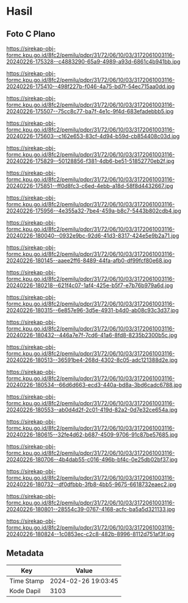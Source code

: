 # Hasil

## Foto C Plano

https://sirekap-obj-formc.kpu.go.id/8fc2/pemilu/pdpr/31/72/06/10/03/3172061003116-20240226-175328--c4883290-65a9-4989-a93d-6861c4b941bb.jpg

https://sirekap-obj-formc.kpu.go.id/8fc2/pemilu/pdpr/31/72/06/10/03/3172061003116-20240226-175410--498f227b-f046-4a75-bd7f-54ec715aa0dd.jpg

https://sirekap-obj-formc.kpu.go.id/8fc2/pemilu/pdpr/31/72/06/10/03/3172061003116-20240226-175507--75cc8c77-ba7f-4e1c-9f4d-683efadebbb5.jpg

https://sirekap-obj-formc.kpu.go.id/8fc2/pemilu/pdpr/31/72/06/10/03/3172061003116-20240226-175603--c162e653-83cf-4d94-b59d-cb854408c03d.jpg

https://sirekap-obj-formc.kpu.go.id/8fc2/pemilu/pdpr/31/72/06/10/03/3172061003116-20240226-175829--50128856-f381-4db6-be51-51852770eb2f.jpg

https://sirekap-obj-formc.kpu.go.id/8fc2/pemilu/pdpr/31/72/06/10/03/3172061003116-20240226-175851--ff0d8fc3-c6ed-4ebb-a18d-58f8d4432667.jpg

https://sirekap-obj-formc.kpu.go.id/8fc2/pemilu/pdpr/31/72/06/10/03/3172061003116-20240226-175956--4e355a32-7be4-459a-b8c7-5443b802cdb4.jpg

https://sirekap-obj-formc.kpu.go.id/8fc2/pemilu/pdpr/31/72/06/10/03/3172061003116-20240226-180040--0932e9bc-92d6-41d3-8317-424e5e9b2a71.jpg

https://sirekap-obj-formc.kpu.go.id/8fc2/pemilu/pdpr/31/72/06/10/03/3172061003116-20240226-180145--aaee2ff6-8489-44fa-afb0-df99fcf80e68.jpg

https://sirekap-obj-formc.kpu.go.id/8fc2/pemilu/pdpr/31/72/06/10/03/3172061003116-20240226-180218--621f4c07-1af4-425e-b5f7-e7b76b979a6d.jpg

https://sirekap-obj-formc.kpu.go.id/8fc2/pemilu/pdpr/31/72/06/10/03/3172061003116-20240226-180315--6e857e96-3d5e-4931-b4d0-ab08c93c3d37.jpg

https://sirekap-obj-formc.kpu.go.id/8fc2/pemilu/pdpr/31/72/06/10/03/3172061003116-20240226-180432--446a7e7f-7cd6-41a6-8fd8-8235b2300b5c.jpg

https://sirekap-obj-formc.kpu.go.id/8fc2/pemilu/pdpr/31/72/06/10/03/3172061003116-20240226-180513--36591be4-268d-4302-8c05-adc121388d2e.jpg

https://sirekap-obj-formc.kpu.go.id/8fc2/pemilu/pdpr/31/72/06/10/03/3172061003116-20240226-180534--66d6d663-ecd3-440a-bd8a-3bd6cadc6788.jpg

https://sirekap-obj-formc.kpu.go.id/8fc2/pemilu/pdpr/31/72/06/10/03/3172061003116-20240226-180553--ab0d4d2f-2c01-419d-82a2-0d7e32ce654a.jpg

https://sirekap-obj-formc.kpu.go.id/8fc2/pemilu/pdpr/31/72/06/10/03/3172061003116-20240226-180615--32fe4d62-b687-4509-9706-91c87be57685.jpg

https://sirekap-obj-formc.kpu.go.id/8fc2/pemilu/pdpr/31/72/06/10/03/3172061003116-20240226-180706--4b4dab55-c016-496b-bf4c-0e25db02bf37.jpg

https://sirekap-obj-formc.kpu.go.id/8fc2/pemilu/pdpr/31/72/06/10/03/3172061003116-20240226-180732--df0dfbbb-3fb8-4bb5-9675-6618732eaec2.jpg

https://sirekap-obj-formc.kpu.go.id/8fc2/pemilu/pdpr/31/72/06/10/03/3172061003116-20240226-180801--28554c39-0767-4168-acfc-ba5a5d321133.jpg

https://sirekap-obj-formc.kpu.go.id/8fc2/pemilu/pdpr/31/72/06/10/03/3172061003116-20240226-180824--1c0853ec-c2c8-482b-8996-8112d751af3f.jpg


## Metadata

| Key        | Value               |
| ---------- | ------------------- |
| Time Stamp | 2024-02-26 19:03:45 |
| Kode Dapil | 3103                |



